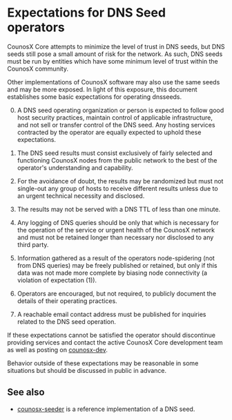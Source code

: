 Expectations for DNS Seed operators
====================================

CounosX Core attempts to minimize the level of trust in DNS seeds,
but DNS seeds still pose a small amount of risk for the network.
As such, DNS seeds must be run by entities which have some minimum
level of trust within the CounosX community.

Other implementations of CounosX software may also use the same
seeds and may be more exposed. In light of this exposure, this
document establishes some basic expectations for operating dnsseeds.

0. A DNS seed operating organization or person is expected to follow good
host security practices, maintain control of applicable infrastructure,
and not sell or transfer control of the DNS seed. Any hosting services
contracted by the operator are equally expected to uphold these expectations.

1. The DNS seed results must consist exclusively of fairly selected and
functioning CounosX nodes from the public network to the best of the
operator's understanding and capability.

2. For the avoidance of doubt, the results may be randomized but must not
single-out any group of hosts to receive different results unless due to an
urgent technical necessity and disclosed.

3. The results may not be served with a DNS TTL of less than one minute.

4. Any logging of DNS queries should be only that which is necessary
for the operation of the service or urgent health of the CounosX
network and must not be retained longer than necessary nor disclosed
to any third party.

5. Information gathered as a result of the operators node-spidering
(not from DNS queries) may be freely published or retained, but only
if this data was not made more complete by biasing node connectivity
(a violation of expectation (1)).

6. Operators are encouraged, but not required, to publicly document the
details of their operating practices.

7. A reachable email contact address must be published for inquiries
related to the DNS seed operation.

If these expectations cannot be satisfied the operator should
discontinue providing services and contact the active CounosX
Core development team as well as posting on
[counosx-dev](https://groups.google.com/forum/#!forum/counosx-dev).

Behavior outside of these expectations may be reasonable in some
situations but should be discussed in public in advance.

See also
----------
- [counosx-seeder](https://github.com/pooler/counosx-seeder) is a reference implementation of a DNS seed.
